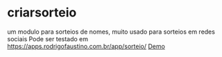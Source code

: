 # criarsorteio
um modulo para sorteios de nomes, muito usado para sorteios em redes sociais
Pode ser testado em
https://apps.rodrigofaustino.com.br/app/sorteio/
<a href="https://apps.rodrigofaustino.com.br/app/sorteio/">Demo</a>
